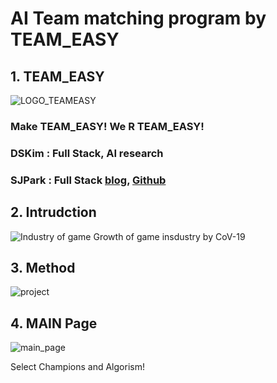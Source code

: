 # AI Team matching program by TEAM_EASY

## 1. TEAM_EASY
![LOGO_TEAMEASY](https://user-images.githubusercontent.com/72715298/103052864-e3172a80-45dc-11eb-9905-78342f32cf9c.png)
    
### Make TEAM_EASY!  We R TEAM_EASY!     

### __DSKim :  Full Stack, AI research__     
### SJPark : Full Stack [blog](https://blog.naver.com/psajo), [Github](https://github.com/psajo)     
     
     
     
## 2. Intrudction
![Industry of game](https://user-images.githubusercontent.com/72715298/103056017-1f4b8a80-45df-11eb-947d-f23b08fe1764.jpg)
Growth of game insdustry by CoV-19     
    
    

## 3. Method
![project](https://user-images.githubusercontent.com/72715298/103055806-97658080-45de-11eb-96c6-548919761430.jpg)     
     
     


## 4. MAIN Page
![main_page](https://user-images.githubusercontent.com/72715298/103055616-19a17500-45de-11eb-99b5-5e70ab569972.jpg)

Select Champions and Algorism!     

